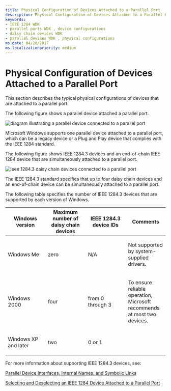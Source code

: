 ```yaml
---
title: Physical Configuration of Devices Attached to a Parallel Port
description: Physical Configuration of Devices Attached to a Parallel Port
keywords:
- IEEE 1284 WDK
- parallel ports WDK , device configurations
- daisy chain devices WDK
- parallel devices WDK , physical configurations
ms.date: 04/20/2017
ms.localizationpriority: medium
---
```


# Physical Configuration of Devices Attached to a Parallel Port





This section describes the typical physical configurations of devices that are attached to a parallel port.

The following figure shows a parallel device attached a parallel port.

![diagram illustrating a parallel device connected to a parallel port](images/parport2.png)

Microsoft Windows supports one parallel device attached to a parallel port, which can be a legacy device or a Plug and Play device that complies with the IEEE 1284 standard.

The following figure shows IEEE 1284.3 devices and an end-of-chain IEEE 1284 device that are simultaneously attached to a parallel port.

![ieee 1284.3 daisy chain devices connected to a parallel port](images/parport3.png)

The IEEE 1284.3 standard specifies that up to four daisy chain devices and an end-of-chain device can be simultaneously attached to a parallel port.

The following table specifies the number of IEEE 1284.3 devices that are supported by each version of Windows.

<table>
<colgroup>
<col width="25%" />
<col width="25%" />
<col width="25%" />
<col width="25%" />
</colgroup>
<thead>
<tr class="header">
<th>Windows version</th>
<th>Maximum number of daisy chain devices</th>
<th>IEEE 1284.3 device IDs</th>
<th>Comments</th>
</tr>
</thead>
<tbody>
<tr class="odd">
<td><p>Windows Me</p></td>
<td><p>zero</p></td>
<td><p>N/A</p></td>
<td><p>Not supported by system-supplied drivers.</p></td>
</tr>
<tr class="even">
<td><p>Windows 2000</p></td>
<td><p>four</p></td>
<td><p>from 0 through 3</p></td>
<td><p>To ensure reliable operation, Microsoft recommends at most two devices.</p></td>
</tr>
<tr class="odd">
<td><p>Windows XP and later</p></td>
<td><p>two</p></td>
<td><p>0 or 1</p></td>
<td></td>
</tr>
</tbody>
</table>

 

For more information about supporting IEEE 1284.3 devices, see:

[Parallel Device Interfaces, Internal Names, and Symbolic Links](parallel-device-interfaces--internal-names--and-symbolic-links.md)

[Selecting and Deselecting an IEEE 1284 Device Attached to a Parallel Port](selecting-and-deselecting-an-ieee-1284-device-attached-to-a-parallel-p.md)

 

 




